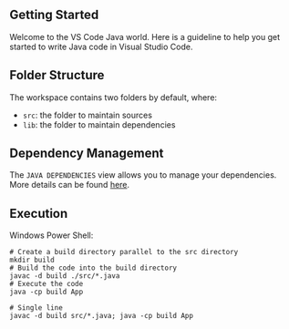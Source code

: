 ## Getting Started

Welcome to the VS Code Java world. Here is a guideline to help you get started to write Java code in Visual Studio Code.

## Folder Structure

The workspace contains two folders by default, where:

- `src`: the folder to maintain sources
- `lib`: the folder to maintain dependencies

## Dependency Management

The `JAVA DEPENDENCIES` view allows you to manage your dependencies. More details can be found [here](https://github.com/microsoft/vscode-java-pack/blob/master/release-notes/v0.9.0.md#work-with-jar-files-directly).

## Execution

Windows Power Shell:
```
# Create a build directory parallel to the src directory
mkdir build
# Build the code into the build directory
javac -d build ./src/*.java
# Execute the code
java -cp build App

# Single line
javac -d build src/*.java; java -cp build App
```